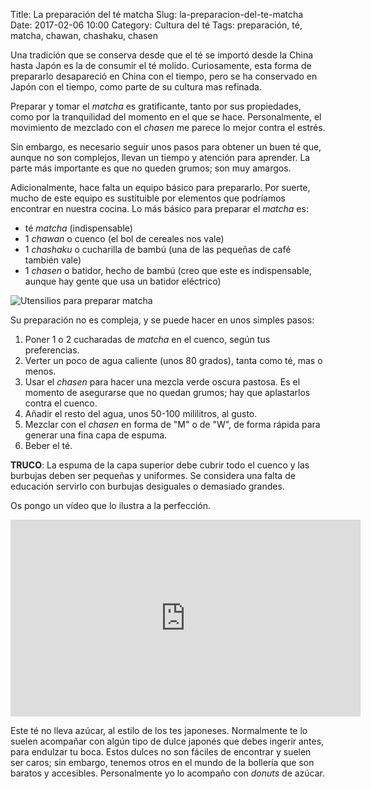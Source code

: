Title: La preparación del té matcha
Slug: la-preparacion-del-te-matcha
Date: 2017-02-06 10:00
Category: Cultura del té
Tags: preparación, té, matcha, chawan, chashaku, chasen



Una tradición que se conserva desde que el té se importó desde la China hasta Japón es la de consumir el té molido. Curiosamente, esta forma de prepararlo desapareció en China con el tiempo, pero se ha conservado en Japón con el tiempo, como parte de su cultura mas refinada.

Preparar y tomar el *matcha* es gratificante, tanto por sus propiedades, como por la tranquilidad del momento en el que se hace. Personalmente, el movimiento de mezclado con el *chasen* me parece lo mejor contra el estrés.

Sin embargo, es necesario seguir unos pasos para obtener un buen té que, aunque no son complejos, llevan un tiempo y atención para aprender. La parte más importante es que no queden grumos; son muy amargos.

Adicionalmente, hace falta un equipo básico para prepararlo. Por suerte, mucho de este equipo es sustituible por elementos que podríamos encontrar en nuestra cocina. Lo más básico para preparar el *matcha* es:

* té *matcha* (indispensable)
* 1 *chawan* o cuenco (el bol de cereales nos vale)
* 1 *chashaku*  o cucharilla de bambú (una de las pequeñas de café también vale)
* 1 *chasen* o batidor, hecho de bambú (creo que este es indispensable, aunque hay gente que usa un batidor eléctrico)

![Utensilios para preparar matcha]({filename}/images/utensilios_matcha.jpg)

Su preparación no es compleja, y se puede hacer en unos simples pasos:

1. Poner 1 o 2 cucharadas de *matcha* en el cuenco, según tus preferencias.
2. Verter un poco de agua caliente (unos 80 grados), tanta como té, mas o menos.
3. Usar el *chasen* para hacer una mezcla verde oscura pastosa. Es el momento de asegurarse que no quedan grumos; hay que aplastarlos contra el cuenco.
4. Añadir el resto del agua, unos 50-100 mililitros, al gusto.
5. Mezclar con el *chasen* en forma de "M" o de "W", de forma rápida para generar una fina capa de espuma.
6. Beber el té.

**TRUCO**: La espuma de la capa superior debe cubrir todo el cuenco y las burbujas deben ser pequeñas y uniformes. Se considera una falta de educación servirlo con burbujas desiguales o demasiado grandes.

Os pongo un vídeo que lo ilustra a la perfección.

<iframe width="560" height="315" src="https://www.youtube.com/embed/U4SX6RKEOr0" frameborder="0" allowfullscreen></iframe>

Este té no lleva azúcar, al estilo de los tes japoneses. Normalmente te lo suelen acompañar con algún tipo de dulce japonés que debes ingerir antes, para endulzar tu boca. Estos dulces no son fáciles de encontrar y suelen ser caros; sin embargo, tenemos otros en el mundo de la bollería que son baratos y accesibles. Personalmente yo lo acompaño con *donuts* de azúcar.
